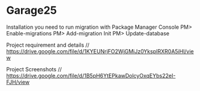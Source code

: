# Garage25


Installation
you need to run migration with Package Manager Console 
PM> Enable-migrations
PM> Add-migration Init
PM> Update-database

Project requirement and details // https://drive.google.com/file/d/1KYEUNrjFO2WjGMiJz0YkspIRXR0A5iHl/view

Project Screenshots // https://drive.google.com/file/d/1B5pH6YtEPkawDolcyOxqEYbs22eI-FJH/view 
